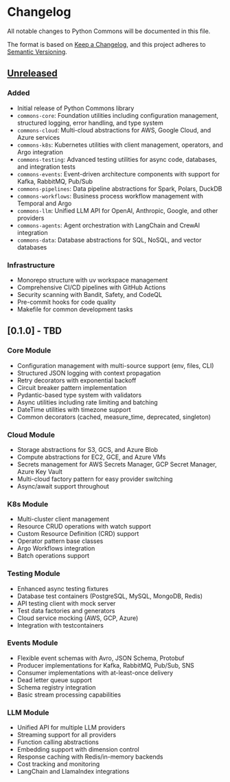 # Changelog

All notable changes to Python Commons will be documented in this file.

The format is based on [Keep a Changelog](https://keepachangelog.com/en/1.0.0/),
and this project adheres to [Semantic Versioning](https://semver.org/spec/v2.0.0.html).

## [Unreleased]

### Added
- Initial release of Python Commons library
- `commons-core`: Foundation utilities including configuration management, structured logging, error handling, and type system
- `commons-cloud`: Multi-cloud abstractions for AWS, Google Cloud, and Azure services
- `commons-k8s`: Kubernetes utilities with client management, operators, and Argo integration
- `commons-testing`: Advanced testing utilities for async code, databases, and integration tests
- `commons-events`: Event-driven architecture components with support for Kafka, RabbitMQ, Pub/Sub
- `commons-pipelines`: Data pipeline abstractions for Spark, Polars, DuckDB
- `commons-workflows`: Business process workflow management with Temporal and Argo
- `commons-llm`: Unified LLM API for OpenAI, Anthropic, Google, and other providers
- `commons-agents`: Agent orchestration with LangChain and CrewAI integration
- `commons-data`: Database abstractions for SQL, NoSQL, and vector databases

### Infrastructure
- Monorepo structure with uv workspace management
- Comprehensive CI/CD pipelines with GitHub Actions
- Security scanning with Bandit, Safety, and CodeQL
- Pre-commit hooks for code quality
- Makefile for common development tasks

## [0.1.0] - TBD

### Core Module
- Configuration management with multi-source support (env, files, CLI)
- Structured JSON logging with context propagation
- Retry decorators with exponential backoff
- Circuit breaker pattern implementation
- Pydantic-based type system with validators
- Async utilities including rate limiting and batching
- DateTime utilities with timezone support
- Common decorators (cached, measure_time, deprecated, singleton)

### Cloud Module
- Storage abstractions for S3, GCS, and Azure Blob
- Compute abstractions for EC2, GCE, and Azure VMs
- Secrets management for AWS Secrets Manager, GCP Secret Manager, Azure Key Vault
- Multi-cloud factory pattern for easy provider switching
- Async/await support throughout

### K8s Module
- Multi-cluster client management
- Resource CRUD operations with watch support
- Custom Resource Definition (CRD) support
- Operator pattern base classes
- Argo Workflows integration
- Batch operations support

### Testing Module
- Enhanced async testing fixtures
- Database test containers (PostgreSQL, MySQL, MongoDB, Redis)
- API testing client with mock server
- Test data factories and generators
- Cloud service mocking (AWS, GCP, Azure)
- Integration with testcontainers

### Events Module
- Flexible event schemas with Avro, JSON Schema, Protobuf
- Producer implementations for Kafka, RabbitMQ, Pub/Sub, SNS
- Consumer implementations with at-least-once delivery
- Dead letter queue support
- Schema registry integration
- Basic stream processing capabilities

### LLM Module
- Unified API for multiple LLM providers
- Streaming support for all providers
- Function calling abstractions
- Embedding support with dimension control
- Response caching with Redis/in-memory backends
- Cost tracking and monitoring
- LangChain and LlamaIndex integrations

[Unreleased]: https://github.com/python-commons/python-commons/compare/v0.1.0...HEAD